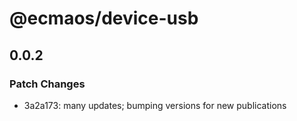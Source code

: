 # @ecmaos/device-usb

## 0.0.2

### Patch Changes

- 3a2a173: many updates; bumping versions for new publications
